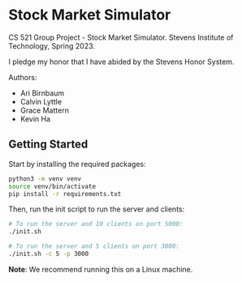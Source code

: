 # Stock Market Simulator

CS 521 Group Project - Stock Market Simulator.
Stevens Institute of Technology, Spring 2023.

I pledge my honor that I have abided by the Stevens Honor System.

Authors:

-   Ari Birnbaum
-   Calvin Lyttle
-   Grace Mattern
-   Kevin Ha

## Getting Started

Start by installing the required packages:

```bash
python3 -m venv venv
source venv/bin/activate
pip install -r requirements.txt
```

Then, run the init script to run the server and clients:

```bash
# To run the server and 10 clients on port 5000:
./init.sh

# To run the server and 5 clients on port 3000:
./init.sh -c 5 -p 3000
```

**Note**: We recommend running this on a Linux machine.
